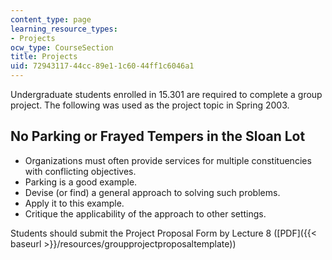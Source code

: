 ```yaml
---
content_type: page
learning_resource_types:
- Projects
ocw_type: CourseSection
title: Projects
uid: 72943117-44cc-89e1-1c60-44ff1c6046a1
---
```


Undergraduate students enrolled in 15.301 are required to complete a group project. The following was used as the project topic in Spring 2003.

No Parking or Frayed Tempers in the Sloan Lot
---------------------------------------------

*   Organizations must often provide services for multiple constituencies with conflicting objectives.
*   Parking is a good example.
*   Devise (or find) a general approach to solving such problems.
*   Apply it to this example.
*   Critique the applicability of the approach to other settings.

Students should submit the Project Proposal Form by Lecture 8 ([PDF]({{< baseurl >}}/resources/groupprojectproposaltemplate))